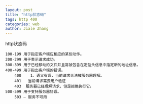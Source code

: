 ```yaml
---
layout: post
title: "http状态码"
tags: http 400
categories: web
author: Jiale Zhang
---
```


http状态码

	100-199 用于指定客户端应相应的某些动作。 
	200-299 用于表示请求成功。 
	300-399 用于已经移动的文件并且常被包含在定位头信息中指定新的地址信息。 
	400-499 用于指出客户端的错误。
		400    1、语义有误，当前请求无法被服务器理解。
		401   当前请求需要用户验证 
		403  服务器已经理解请求，但是拒绝执行它。
	500-599 用于支持服务器错误。 
		503 – 服务不可用